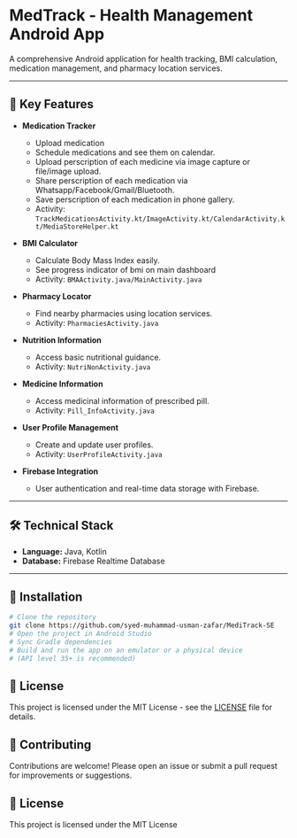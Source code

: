 # MedTrack - Health Management Android App

A comprehensive Android application for health tracking, BMI calculation, medication management, and pharmacy location services.

---

## 📱 Key Features

- **Medication Tracker**  
  - Upload medication
  - Schedule medications and see them on calendar.
  - Upload perscription of each medicine via image capture or file/image upload.
  - Share perscription of each medication via Whatsapp/Facebook/Gmail/Bluetooth.
  - Save perscription of each medication in phone gallery.
  - Activity: `TrackMedicationsActivity.kt/ImageActivity.kt/CalendarActivity.kt/MediaStoreHelper.kt`

- **BMI Calculator**  
  - Calculate Body Mass Index easily.
  - See progress indicator of bmi on main dashboard
  - Activity: `BMAActivity.java/MainActivity.java`

- **Pharmacy Locator**  
  - Find nearby pharmacies using location services.
  - Activity: `PharmaciesActivity.java`

- **Nutrition Information**  
  - Access basic nutritional guidance.
  - Activity: `NutriNonActivity.java`
  
- **Medicine Information**  
  - Access medicinal information of prescribed pill.
  - Activity: `Pill_InfoActivity.java`

- **User Profile Management**  
  - Create and update user profiles.
  - Activity: `UserProfileActivity.java`

- **Firebase Integration**  
  - User authentication and real-time data storage with Firebase.

---

## 🛠️ Technical Stack

- **Language:** Java, Kotlin
- **Database:** Firebase Realtime Database


---

## 🚀 Installation

```bash
# Clone the repository
git clone https://github.com/syed-muhammad-usman-zafar/MediTrack-SE
# Open the project in Android Studio
# Sync Gradle dependencies
# Build and run the app on an emulator or a physical device
# (API level 35+ is recommended)

```

## 📄 License

This project is licensed under the MIT License - see the [LICENSE](LICENSE) file for details.


## 🤝 Contributing

Contributions are welcome! Please open an issue or submit a pull request for improvements or suggestions.

## 📄 License

This project is licensed under the MIT License 



